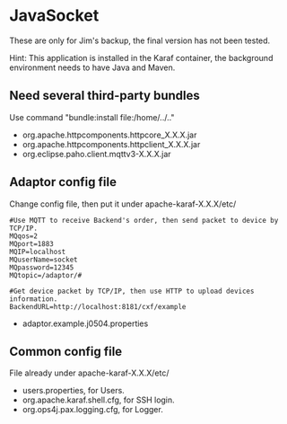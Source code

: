 # JavaSocket
These are only for Jim's backup, the final version has not been tested.

Hint: This application is installed in the Karaf container, the background environment needs to have Java and Maven.
## Need several third-party bundles
Use command "bundle:install file:/home/../.."

- org.apache.httpcomponents.httpcore_X.X.X.jar
- org.apache.httpcomponents.httpclient_X.X.X.jar
- org.eclipse.paho.client.mqttv3-X.X.X.jar

## Adaptor config file
Change config file, then put it under apache-karaf-X.X.X/etc/

```
#Use MQTT to receive Backend's order, then send packet to device by TCP/IP.
MQqos=2
MQport=1883
MQIP=localhost
MQuserName=socket
MQpassword=12345
MQtopic=/adaptor/#

#Get device packet by TCP/IP, then use HTTP to upload devices information.
BackendURL=http://localhost:8181/cxf/example 
```
- adaptor.example.j0504.properties

## Common config file
File already under apache-karaf-X.X.X/etc/

- users.properties, for Users.
- org.apache.karaf.shell.cfg, for SSH login.
- org.ops4j.pax.logging.cfg, for Logger.

